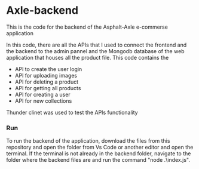 # Axle-backend

This is the code for the backend of the Asphalt-Axle e-commerse application

In this code, there are all the APIs that I used to connect the frontend and the backend to the admin pannel and 
the Mongodb database of the web application that houses all the product file. 
This code contains the 
- API to create the user login
- API for uploading images
- API for deleting a product
- API for getting all products
- API for creating a user
- API for new collections

Thunder clinet was used to test the APIs functionality

### Run

To run the backend of the application, download the files from this repository and open the folder from 
Vs Code or another editor and open the terminal. If the terminal is not already in the backend folder, navigate 
to the folder where the backend files are and run the command "node .\index.js".
